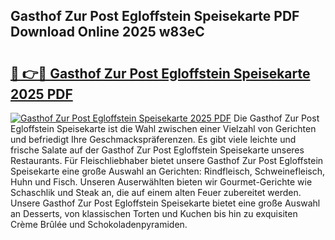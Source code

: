 ## Gasthof Zur Post Egloffstein Speisekarte PDF Download Online 2025 w83eC

# <h2><a href="http://gc90sf.nevu.top/?p=Gasthof+Zur+Post+Egloffstein+Speisekarte">🔗 👉🔴 Gasthof Zur Post Egloffstein Speisekarte 2025 PDF</a></h2>

[![Gasthof Zur Post Egloffstein Speisekarte 2025 PDF](https://i.imgur.com/dBaPXMq.png)](http://gc90sf.nevu.top/?p=Gasthof+Zur+Post+Egloffstein+Speisekarte)
Die Gasthof Zur Post Egloffstein Speisekarte ist die Wahl zwischen einer Vielzahl von Gerichten und befriedigt Ihre Geschmackspräferenzen. Es gibt viele leichte und frische Salate auf der Gasthof Zur Post Egloffstein Speisekarte unseres Restaurants. Für Fleischliebhaber bietet unsere Gasthof Zur Post Egloffstein Speisekarte eine große Auswahl an Gerichten: Rindfleisch, Schweinefleisch, Huhn und Fisch. Unseren Auserwählten bieten wir Gourmet-Gerichte wie Schaschlik und Steak an, die auf einem alten Feuer zubereitet werden. Unsere Gasthof Zur Post Egloffstein Speisekarte bietet eine große Auswahl an Desserts, von klassischen Torten und Kuchen bis hin zu exquisiten Crème Brûlée und Schokoladenpyramiden.
